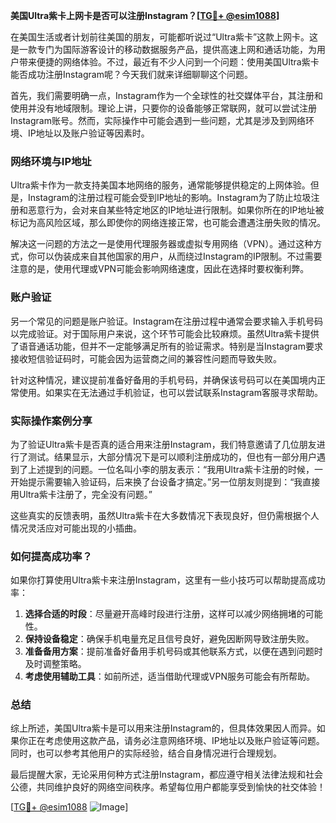 **美国Ultra紫卡上网卡是否可以注册Instagram？[[TG💪+ @esim1088](https://t.me/s/esim1088)]**

在美国生活或者计划前往美国的朋友，可能都听说过“Ultra紫卡”这款上网卡。这是一款专门为国际游客设计的移动数据服务产品，提供高速上网和通话功能，为用户带来便捷的网络体验。不过，最近有不少人问到一个问题：使用美国Ultra紫卡能否成功注册Instagram呢？今天我们就来详细聊聊这个问题。

首先，我们需要明确一点，Instagram作为一个全球性的社交媒体平台，其注册和使用并没有地域限制。理论上讲，只要你的设备能够正常联网，就可以尝试注册Instagram账号。然而，实际操作中可能会遇到一些问题，尤其是涉及到网络环境、IP地址以及账户验证等因素时。

### 网络环境与IP地址

Ultra紫卡作为一款支持美国本地网络的服务，通常能够提供稳定的上网体验。但是，Instagram的注册过程可能会受到IP地址的影响。Instagram为了防止垃圾注册和恶意行为，会对来自某些特定地区的IP地址进行限制。如果你所在的IP地址被标记为高风险区域，那么即使你的网络连接正常，也可能会遭遇注册失败的情况。

解决这一问题的方法之一是使用代理服务器或虚拟专用网络（VPN）。通过这种方式，你可以伪装成来自其他国家的用户，从而绕过Instagram的IP限制。不过需要注意的是，使用代理或VPN可能会影响网络速度，因此在选择时要权衡利弊。

### 账户验证

另一个常见的问题是账户验证。Instagram在注册过程中通常会要求输入手机号码以完成验证。对于国际用户来说，这个环节可能会比较麻烦。虽然Ultra紫卡提供了语音通话功能，但并不一定能够满足所有的验证需求。特别是当Instagram要求接收短信验证码时，可能会因为运营商之间的兼容性问题而导致失败。

针对这种情况，建议提前准备好备用的手机号码，并确保该号码可以在美国境内正常使用。如果实在无法通过手机验证，也可以尝试联系Instagram客服寻求帮助。

### 实际操作案例分享

为了验证Ultra紫卡是否真的适合用来注册Instagram，我们特意邀请了几位朋友进行了测试。结果显示，大部分情况下是可以顺利注册成功的，但也有一部分用户遇到了上述提到的问题。一位名叫小李的朋友表示：“我用Ultra紫卡注册的时候，一开始提示需要输入验证码，后来换了台设备才搞定。”另一位朋友则提到：“我直接用Ultra紫卡注册了，完全没有问题。”

这些真实的反馈表明，虽然Ultra紫卡在大多数情况下表现良好，但仍需根据个人情况灵活应对可能出现的小插曲。

### 如何提高成功率？

如果你打算使用Ultra紫卡来注册Instagram，这里有一些小技巧可以帮助提高成功率：

1. **选择合适的时段**：尽量避开高峰时段进行注册，这样可以减少网络拥堵的可能性。
2. **保持设备稳定**：确保手机电量充足且信号良好，避免因断网导致注册失败。
3. **准备备用方案**：提前准备好备用手机号码或其他联系方式，以便在遇到问题时及时调整策略。
4. **考虑使用辅助工具**：如前所述，适当借助代理或VPN服务可能会有所帮助。

### 总结

综上所述，美国Ultra紫卡是可以用来注册Instagram的，但具体效果因人而异。如果你正在考虑使用这款产品，请务必注意网络环境、IP地址以及账户验证等问题。同时，也可以参考其他用户的实际经验，结合自身情况进行合理规划。

最后提醒大家，无论采用何种方式注册Instagram，都应遵守相关法律法规和社会公德，共同维护良好的网络空间秩序。希望每位用户都能享受到愉快的社交体验！

[[TG💪+ @esim1088](https://t.me/s/esim1088) ![Image](https://i.postimg.cc/4NQfJmqS/Snipaste-2025-05-13-00-14-12.png)]